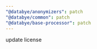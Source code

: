 ```yaml
---
"@databye/anonymizers": patch
"@databye/common": patch
"@databye/base-processor": patch
---
```


update license
